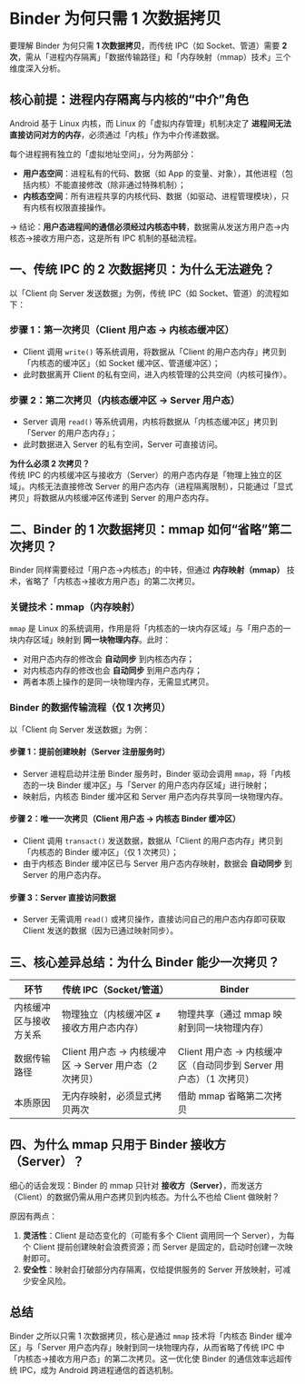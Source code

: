 # Binder 为何只需 **1 次数据拷贝**

要理解 Binder 为何只需 **1 次数据拷贝**，而传统 IPC（如 Socket、管道）需要 **2 次**，需从「进程内存隔离」「数据传输路径」和「内存映射（mmap）技术」三个维度深入分析。

## 核心前提：进程内存隔离与内核的“中介”角色

Android 基于 Linux 内核，而 Linux 的「虚拟内存管理」机制决定了 **进程间无法直接访问对方的内存**，必须通过「内核」作为中介传递数据。

每个进程拥有独立的「虚拟地址空间」，分为两部分：

- **用户态空间**：进程私有的代码、数据（如 App 的变量、对象），其他进程（包括内核）不能直接修改（除非通过特殊机制）；
- **内核态空间**：所有进程共享的内核代码、数据（如驱动、进程管理模块），只有内核有权限直接操作。

→ 结论：**用户态进程间的通信必须经过内核态中转**，数据需从发送方用户态→内核态→接收方用户态，这是所有 IPC 机制的基础流程。

## 一、传统 IPC 的 2 次数据拷贝：为什么无法避免？

以「Client 向 Server 发送数据」为例，传统 IPC（如 Socket、管道）的流程如下：

### 步骤 1：第一次拷贝（Client 用户态 → 内核态缓冲区）

- Client 调用 `write()` 等系统调用，将数据从「Client 的用户态内存」拷贝到「内核态的缓冲区」（如 Socket 缓冲区、管道缓冲区）；
- 此时数据离开 Client 的私有空间，进入内核管理的公共空间（内核可操作）。

### 步骤 2：第二次拷贝（内核态缓冲区 → Server 用户态）

- Server 调用 `read()` 等系统调用，内核将数据从「内核态缓冲区」拷贝到「Server 的用户态内存」；
- 此时数据进入 Server 的私有空间，Server 可直接访问。

**为什么必须 2 次拷贝？**  
传统 IPC 的内核缓冲区与接收方（Server）的用户态内存是「物理上独立的区域」。内核无法直接修改 Server 的用户态内存（进程隔离限制），只能通过「显式拷贝」将数据从内核缓冲区传递到 Server 的用户态内存。

## 二、Binder 的 1 次数据拷贝：mmap 如何“省略”第二次拷贝？

Binder 同样需要经过「用户态→内核态」的中转，但通过 **内存映射（mmap）** 技术，省略了「内核态→接收方用户态」的第二次拷贝。

### 关键技术：mmap（内存映射）

`mmap` 是 Linux 的系统调用，作用是将「内核态的一块内存区域」与「用户态的一块内存区域」映射到 **同一块物理内存**。此时：

- 对用户态内存的修改会 **自动同步** 到内核态内存；
- 对内核态内存的修改也会 **自动同步** 到用户态内存；
- 两者本质上操作的是同一块物理内存，无需显式拷贝。

### Binder 的数据传输流程（仅 1 次拷贝）

以「Client 向 Server 发送数据」为例：

#### 步骤 1：提前创建映射（Server 注册服务时）

- Server 进程启动并注册 Binder 服务时，Binder 驱动会调用 `mmap`，将「内核态的一块 Binder 缓冲区」与「Server 的用户态内存区域」进行映射；
- 映射后，内核态 Binder 缓冲区和 Server 用户态内存共享同一块物理内存。

#### 步骤 2：唯一一次拷贝（Client 用户态 → 内核态 Binder 缓冲区）

- Client 调用 `transact()` 发送数据，数据从「Client 的用户态内存」拷贝到「内核态的 Binder 缓冲区」（仅 1 次拷贝）；
- 由于内核态 Binder 缓冲区已与 Server 用户态内存映射，数据会 **自动同步** 到 Server 的用户态内存。

#### 步骤 3：Server 直接访问数据

- Server 无需调用 `read()` 或拷贝操作，直接访问自己的用户态内存即可获取 Client 发送的数据（因为已通过映射同步）。

## 三、核心差异总结：为什么 Binder 能少一次拷贝？

| 环节                | 传统 IPC（Socket/管道）               | Binder                               |
|---------------------|---------------------------------------|--------------------------------------|
| 内核缓冲区与接收方关系 | 物理独立（内核缓冲区 ≠ 接收方用户态内存） | 物理共享（通过 mmap 映射到同一块物理内存） |
| 数据传输路径         | Client 用户态 → 内核缓冲区 → Server 用户态（2 次拷贝） | Client 用户态 → 内核缓冲区（自动同步到 Server 用户态）（1 次拷贝） |
| 本质原因             | 无内存映射，必须显式拷贝两次          | 借助 mmap 省略第二次拷贝             |

## 四、为什么 mmap 只用于 Binder 接收方（Server）？

细心的话会发现：Binder 的 mmap 只针对 **接收方（Server）**，而发送方（Client）的数据仍需从用户态拷贝到内核态。为什么不也给 Client 做映射？

原因有两点：

1. **灵活性**：Client 是动态变化的（可能有多个 Client 调用同一个 Server），为每个 Client 提前创建映射会浪费资源；而 Server 是固定的，启动时创建一次映射即可。
2. **安全性**：映射会打破部分内存隔离，仅给提供服务的 Server 开放映射，可减少安全风险。

## 总结

Binder 之所以只需 1 次数据拷贝，核心是通过 `mmap` 技术将「内核态 Binder 缓冲区」与「Server 用户态内存」映射到同一块物理内存，从而省略了传统 IPC 中「内核态→接收方用户态」的第二次拷贝。这一优化使 Binder 的通信效率远超传统 IPC，成为 Android 跨进程通信的首选机制。
